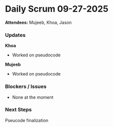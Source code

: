 # Daily Scrum 09-27-2025
**Attendees:** Mujeeb, Khoa, Jason

### Updates
**Khoa**
- Worked on pseudocode

**Mujeeb**
- Worked on pseudocode

### Blockers / Issues
- None at the moment

### Next Steps
Pseucode finalization
